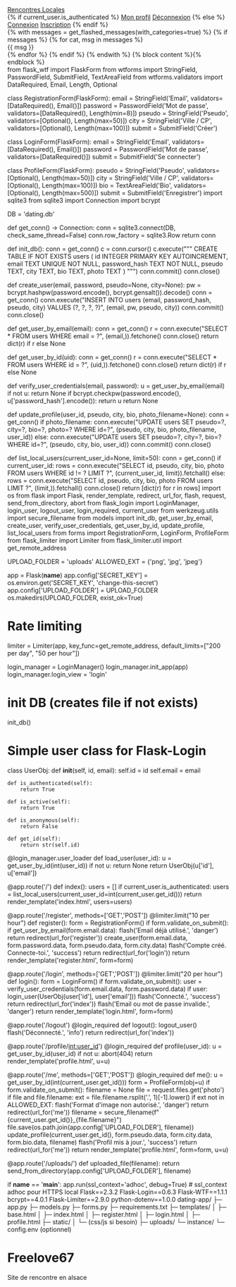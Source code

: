 <!doctype html>
<html>
<head>
  <meta charset="utf-8">
  <meta http-equiv="X-UA-Compatible" content="IE=edge">
  <meta name="viewport" content="width=device-width, initial-scale=1">
  <title>Rencontres Locales</title>
  <link href="https://cdn.jsdelivr.net/npm/bootstrap@5.3.2/dist/css/bootstrap.min.css" rel="stylesheet">
</head>
<body>
<nav class="navbar navbar-expand-lg navbar-light bg-light mb-3">
  <div class="container">
    <a class="navbar-brand" href="{{ url_for('index') }}">Rencontres Locales</a>
    <div>
      {% if current_user.is_authenticated %}
        <a class="btn btn-outline-primary btn-sm" href="{{ url_for('me') }}">Mon profil</a>
        <a class="btn btn-outline-secondary btn-sm" href="{{ url_for('logout') }}">Déconnexion</a>
      {% else %}
        <a class="btn btn-primary btn-sm" href="{{ url_for('login') }}">Connexion</a>
        <a class="btn btn-success btn-sm" href="{{ url_for('register') }}">Inscription</a>
      {% endif %}
    </div>
  </div>
</nav>
<div class="container">
  {% with messages = get_flashed_messages(with_categories=true) %}
    {% if messages %}
      {% for cat, msg in messages %}
        <div class="alert alert-{{ cat }}">{{ msg }}</div>
      {% endfor %}
    {% endif %}
  {% endwith %}
  {% block content %}{% endblock %}
</div>
</body>
</html>
from flask_wtf import FlaskForm
from wtforms import StringField, PasswordField, SubmitField, TextAreaField
from wtforms.validators import DataRequired, Email, Length, Optional

class RegistrationForm(FlaskForm):
    email = StringField('Email', validators=[DataRequired(), Email()])
    password = PasswordField('Mot de passe', validators=[DataRequired(), Length(min=8)])
    pseudo = StringField('Pseudo', validators=[Optional(), Length(max=50)])
    city = StringField('Ville / CP', validators=[Optional(), Length(max=100)])
    submit = SubmitField('Créer')

class LoginForm(FlaskForm):
    email = StringField('Email', validators=[DataRequired(), Email()])
    password = PasswordField('Mot de passe', validators=[DataRequired()])
    submit = SubmitField('Se connecter')

class ProfileForm(FlaskForm):
    pseudo = StringField('Pseudo', validators=[Optional(), Length(max=50)])
    city = StringField('Ville / CP', validators=[Optional(), Length(max=100)])
    bio = TextAreaField('Bio', validators=[Optional(), Length(max=500)])
    submit = SubmitField('Enregistrer')
import sqlite3
from sqlite3 import Connection
import bcrypt

DB = 'dating.db'

def get_conn() -> Connection:
    conn = sqlite3.connect(DB, check_same_thread=False)
    conn.row_factory = sqlite3.Row
    return conn

def init_db():
    conn = get_conn()
    c = conn.cursor()
    c.execute("""
    CREATE TABLE IF NOT EXISTS users (
      id INTEGER PRIMARY KEY AUTOINCREMENT,
      email TEXT UNIQUE NOT NULL,
      password_hash TEXT NOT NULL,
      pseudo TEXT,
      city TEXT,
      bio TEXT,
      photo TEXT
    )
    """)
    conn.commit()
    conn.close()

def create_user(email, password, pseudo=None, city=None):
    pw = bcrypt.hashpw(password.encode(), bcrypt.gensalt()).decode()
    conn = get_conn()
    conn.execute("INSERT INTO users (email, password_hash, pseudo, city) VALUES (?, ?, ?, ?)",
                 (email, pw, pseudo, city))
    conn.commit()
    conn.close()

def get_user_by_email(email):
    conn = get_conn()
    r = conn.execute("SELECT * FROM users WHERE email = ?", (email,)).fetchone()
    conn.close()
    return dict(r) if r else None

def get_user_by_id(uid):
    conn = get_conn()
    r = conn.execute("SELECT * FROM users WHERE id = ?", (uid,)).fetchone()
    conn.close()
    return dict(r) if r else None

def verify_user_credentials(email, password):
    u = get_user_by_email(email)
    if not u:
        return None
    if bcrypt.checkpw(password.encode(), u['password_hash'].encode()):
        return u
    return None

def update_profile(user_id, pseudo, city, bio, photo_filename=None):
    conn = get_conn()
    if photo_filename:
        conn.execute("UPDATE users SET pseudo=?, city=?, bio=?, photo=? WHERE id=?",
                     (pseudo, city, bio, photo_filename, user_id))
    else:
        conn.execute("UPDATE users SET pseudo=?, city=?, bio=? WHERE id=?",
                     (pseudo, city, bio, user_id))
    conn.commit()
    conn.close()

def list_local_users(current_user_id=None, limit=50):
    conn = get_conn()
    if current_user_id:
        rows = conn.execute("SELECT id, pseudo, city, bio, photo FROM users WHERE id != ? LIMIT ?",
                            (current_user_id, limit)).fetchall()
    else:
        rows = conn.execute("SELECT id, pseudo, city, bio, photo FROM users LIMIT ?", (limit,)).fetchall()
    conn.close()
    return [dict(r) for r in rows]
import os
from flask import Flask, render_template, redirect, url_for, flash, request, send_from_directory, abort
from flask_login import LoginManager, login_user, logout_user, login_required, current_user
from werkzeug.utils import secure_filename
from models import init_db, get_user_by_email, create_user, verify_user_credentials, get_user_by_id, update_profile, list_local_users
from forms import RegistrationForm, LoginForm, ProfileForm
from flask_limiter import Limiter
from flask_limiter.util import get_remote_address

UPLOAD_FOLDER = 'uploads'
ALLOWED_EXT = {'png', 'jpg', 'jpeg'}

app = Flask(__name__)
app.config['SECRET_KEY'] = os.environ.get('SECRET_KEY', 'change-this-secret')
app.config['UPLOAD_FOLDER'] = UPLOAD_FOLDER
os.makedirs(UPLOAD_FOLDER, exist_ok=True)

# Rate limiting
limiter = Limiter(app, key_func=get_remote_address, default_limits=["200 per day", "50 per hour"])

login_manager = LoginManager()
login_manager.init_app(app)
login_manager.login_view = 'login'

# init DB (creates file if not exists)
init_db()

# Simple user class for Flask-Login
class UserObj:
    def __init__(self, id, email):
        self.id = id
        self.email = email

    def is_authenticated(self):
        return True

    def is_active(self):
        return True

    def is_anonymous(self):
        return False

    def get_id(self):
        return str(self.id)

@login_manager.user_loader
def load_user(user_id):
    u = get_user_by_id(int(user_id))
    if not u:
        return None
    return UserObj(u['id'], u['email'])

@app.route('/')
def index():
    users = []
    if current_user.is_authenticated:
        users = list_local_users(current_user_id=int(current_user.get_id()))
    return render_template('index.html', users=users)

@app.route('/register', methods=['GET','POST'])
@limiter.limit("10 per hour")
def register():
    form = RegistrationForm()
    if form.validate_on_submit():
        if get_user_by_email(form.email.data):
            flash('Email déjà utilisé.', 'danger')
            return redirect(url_for('register'))
        create_user(form.email.data, form.password.data, form.pseudo.data, form.city.data)
        flash('Compte créé. Connecte-toi.', 'success')
        return redirect(url_for('login'))
    return render_template('register.html', form=form)

@app.route('/login', methods=['GET','POST'])
@limiter.limit("20 per hour")
def login():
    form = LoginForm()
    if form.validate_on_submit():
        user = verify_user_credentials(form.email.data, form.password.data)
        if user:
            login_user(UserObj(user['id'], user['email']))
            flash('Connecté.', 'success')
            return redirect(url_for('index'))
        flash('Email ou mot de passe invalide.', 'danger')
    return render_template('login.html', form=form)

@app.route('/logout')
@login_required
def logout():
    logout_user()
    flash('Déconnecté.', 'info')
    return redirect(url_for('index'))

@app.route('/profile/<int:user_id>')
@login_required
def profile(user_id):
    u = get_user_by_id(user_id)
    if not u:
        abort(404)
    return render_template('profile.html', u=u)

@app.route('/me', methods=['GET','POST'])
@login_required
def me():
    u = get_user_by_id(int(current_user.get_id()))
    form = ProfileForm(obj=u)
    if form.validate_on_submit():
        filename = None
        file = request.files.get('photo')
        if file and file.filename:
            ext = file.filename.rsplit('.', 1)[-1].lower()
            if ext not in ALLOWED_EXT:
                flash('Format d\'image non autorisé.', 'danger')
                return redirect(url_for('me'))
            filename = secure_filename(f"{current_user.get_id()}_{file.filename}")
            file.save(os.path.join(app.config['UPLOAD_FOLDER'], filename))
        update_profile(current_user.get_id(), form.pseudo.data, form.city.data, form.bio.data, filename)
        flash('Profil mis à jour.', 'success')
        return redirect(url_for('me'))
    return render_template('profile.html', form=form, u=u)

@app.route('/uploads/<filename>')
def uploaded_file(filename):
    return send_from_directory(app.config['UPLOAD_FOLDER'], filename)

if __name__ == '__main__':
    app.run(ssl_context='adhoc', debug=True)  # ssl_context adhoc pour HTTPS local
Flask==2.3.2
Flask-Login==0.6.3
Flask-WTF==1.1.1
bcrypt==4.0.1
Flask-Limiter==2.9.0
python-dotenv==1.0.0
dating-app/
├─ app.py
├─ models.py
├─ forms.py
├─ requirements.txt
├─ templates/
│  ├─ base.html
│  ├─ index.html
│  ├─ register.html
│  ├─ login.html
│  ├─ profile.html
├─ static/
│  └─ (css/js si besoin)
├─ uploads/
└─ instance/
   └─ config.env   (optionnel)
# Freelove67
Site de rencontre en alsace
